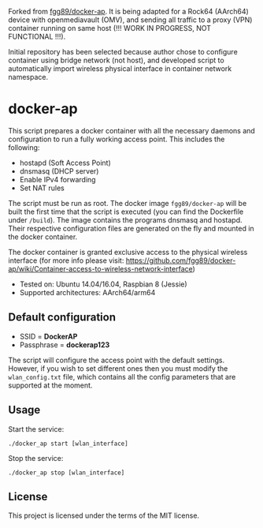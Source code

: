 Forked from [fgg89/docker-ap](https://github.com/fgg89/docker-ap).
It is being adapted for a Rock64 (AArch64) device with openmediavault (OMV), and sending all traffic to a proxy (VPN) container running on same host (!!! WORK IN PROGRESS, NOT FUNCTIONAL !!!).

Initial repository has been selected because author chose to configure container using bridge network (not host), and developed script to automatically import wireless physical interface in container network namespace.

# docker-ap

This script prepares a docker container with all the necessary daemons and configuration to run a fully working access point. This includes the following:

* hostapd (Soft Access Point)
* dnsmasq (DHCP server)
* Enable IPv4 forwarding
* Set NAT rules

The script must be run as root. The docker image ``fgg89/docker-ap`` will be built the first time that the script is executed (you can find the Dockerfile under ``/build``). The image contains the programs dnsmasq and hostapd. Their respective configuration files are generated on the fly and mounted in the docker container.

The docker container is granted exclusive access to the physical wireless interface (for more info please visit: https://github.com/fgg89/docker-ap/wiki/Container-access-to-wireless-network-interface)

* Tested on: Ubuntu 14.04/16.04, Raspbian 8 (Jessie)
* Supported architectures: AArch64/arm64

Default configuration
---------------------

* SSID = **DockerAP**
* Passphrase = **dockerap123**

The script will configure the access point with the default settings. However, if you wish to set different ones then you must modify the ``wlan_config.txt`` file, which contains all the config parameters that are supported at the moment.

## Usage

Start the service:

```
./docker_ap start [wlan_interface]
```

Stop the service:

```
./docker_ap stop [wlan_interface]
```

## License

This project is licensed under the terms of the MIT license.
